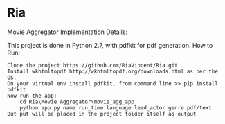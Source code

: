 # Ria
Movie Aggregator
Implementation Details:

This project is done in Python 2.7, with pdfkit for pdf generation.
How to Run:

    Clone the project https://github.com/RiaVincent/Ria.git
    Install wkhtmltopdf http://wkhtmltopdf.org/downloads.html as per the OS.
    On your virtual env install pdfkit, from command line >> pip install pdfkit
    Now run the app:
        cd Ria\Movie Aggregator\movie_agg_app
        python app.py name run_time language lead_actor genre pdf/text
    Out put will be placed in the project folder itself as output
